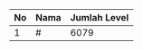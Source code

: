 | No | Nama            | Jumlah Level |
|----|-----------------|--------------|
| 1  | #    |    6079        |
